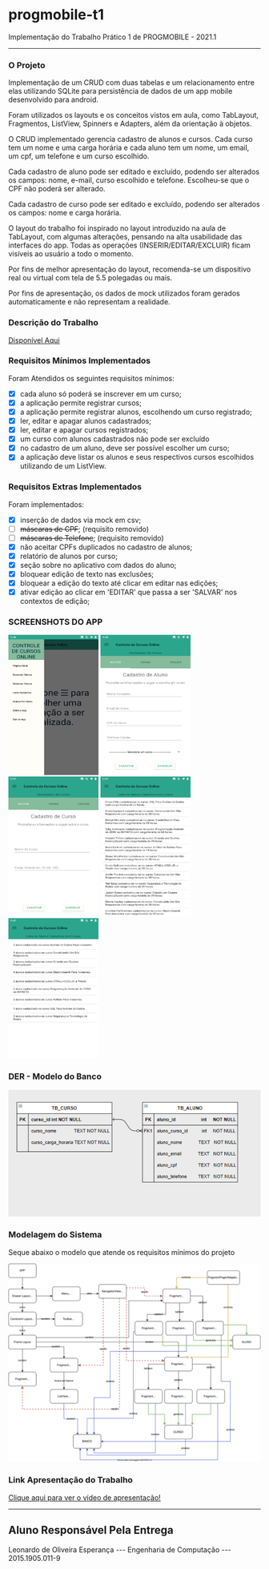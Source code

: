 # progmobile-t1
Implementação do Trabalho Prático 1 de PROGMOBILE - 2021.1

__________________________________________________________________

### O Projeto

Implementação de um CRUD com duas tabelas e um relacionamento entre elas utilizando SQLite para persistência de dados de um app mobile desenvolvido para android.

Foram utilizados os layouts e os conceitos vistos em aula, como  TabLayout, Fragmentos, ListView, Spinners e Adapters, além da orientação à objetos.

O CRUD implementado gerencia cadastro de alunos e cursos. Cada curso tem um nome e uma carga horária e cada aluno tem um nome, um email, um cpf, um telefone e um curso escolhido.

Cada cadastro de aluno pode ser editado e excluído, podendo ser alterados os campos: nome, e-mail, curso escolhido e telefone. Escolheu-se que o CPF não poderá ser alterado.

Cada cadastro de curso pode ser editado e excluído, podendo ser alterados os campos: nome e carga horária.

O layout do trabalho foi inspirado no layout introduzido na aula de TabLayout, com algumas alterações, pensando na alta usabilidade das interfaces do app. Todas as operações (INSERIR/EDITAR/EXCLUIR) ficam visíveis ao usuário a todo o momento.

Por fins de melhor apresentação do layout, recomenda-se um dispositivo real ou virtual com tela de 5.5 polegadas ou mais.

Por fins de apresentação, os dados de mock utilizados foram gerados automaticamente e não representam a realidade.


### Descrição do Trabalho

[Disponível Aqui](https://github.com/esperancaleonardo/progmobile-t1/blob/main/assets/desc.pdf)

### Requisitos Mínimos Implementados

Foram Atendidos os seguintes requisitos mínimos:
- [X] cada aluno só poderá se inscrever em um curso;
- [x] a aplicação permite registrar cursos;
- [x] a aplicação permite registrar alunos, escolhendo um curso registrado;
- [x] ler, editar e apagar alunos cadastrados;
- [x] ler, editar e apagar cursos registrados;
- [x] um curso com alunos cadastrados não pode ser excluído
- [x] no cadastro de um aluno, deve ser possível escolher um curso;
- [x] a aplicação deve listar os alunos e seus respectivos cursos escolhidos utilizando de um ListView.

### Requisitos Extras Implementados

Foram implementados:
- [x] inserção de dados via mock em csv;
- [ ] ~~máscaras de CPF~~; (requisito removido)
- [ ] ~~máscaras de Telefone~~; (requisito removido)
- [x] não aceitar CPFs duplicados no cadastro de alunos;
- [x] relatório de alunos por curso;
- [x] seção sobre no aplicativo com dados do aluno;
- [x] bloquear edição de texto nas exclusões;
- [x] bloquear a edição do texto até clicar em editar nas edições;
- [x] ativar edição ao clicar em 'EDITAR' que passa a ser 'SALVAR' nos contextos de edição;

### SCREENSHOTS DO APP

<p float="left">
  <img src="https://github.com/esperancaleonardo/progmobile-t1/blob/main/assets/screenshots/Screenshot_20210516-004645.png" width="180" height="280" />
  <img src="https://github.com/esperancaleonardo/progmobile-t1/blob/main/assets/screenshots/Screenshot_20210516-004653.png" width="180" height="280" />
  <img src="https://github.com/esperancaleonardo/progmobile-t1/blob/main/assets/screenshots/Screenshot_20210516-004707.png" width="180" height="280" />
  <img src="https://github.com/esperancaleonardo/progmobile-t1/blob/main/assets/screenshots/Screenshot_20210516-004718.png" width="180" height="280" />
  <img src="https://github.com/esperancaleonardo/progmobile-t1/blob/main/assets/screenshots/Screenshot_20210516-004731.png" width="180" height="280" />
</p>


### DER - Modelo do Banco

![alt text](https://github.com/esperancaleonardo/progmobile-t1/blob/main/assets/DER_RELACIONAL.png)


### Modelagem do Sistema

Seque abaixo o modelo que atende os requisitos mínimos do projeto

![alt text](https://github.com/esperancaleonardo/progmobile-t1/blob/main/assets/a.svg)

### Link Apresentação do Trabalho

[Clique aqui para ver o vídeo de apresentação!](http://www.youtube.com)

-------------------------------------------------
## Aluno Responsável Pela Entrega

Leonardo de Oliveira Esperança    ---    Engenharia de Computação   ---   2015.1905.011-9
